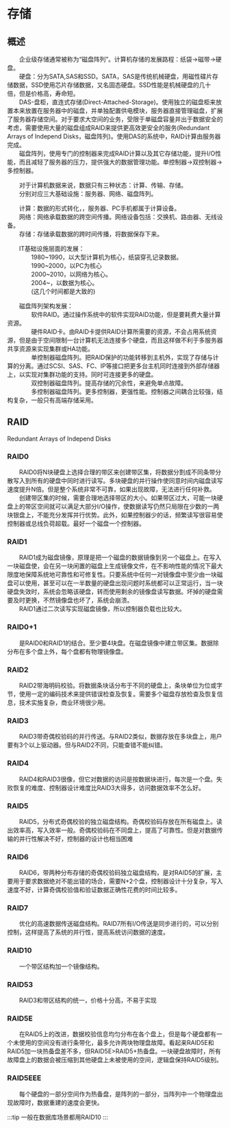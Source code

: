 # 存储

## 概述

&ensp;&ensp;&ensp;&ensp;企业级存储通常被称为“磁盘阵列”。计算机存储的发展路程：纸袋->磁带->硬盘。<br/>
&ensp;&ensp;&ensp;&ensp;硬盘：分为SATA,SAS和SSD。SATA，SAS是传统机械硬盘，用磁性碟片存储数据，SSD使用芯片存储数据，又名固态硬盘。SSD性能是机械硬盘的几十倍，但是价格高，寿命短。<br/>
&ensp;&ensp;&ensp;&ensp;DAS-盘柜，直连式存储(Direct-Attached-Storage)。使用独立的磁盘柜来放置本来放置在服务器中的磁盘，并单独配置供电模块，服务器直接管理磁盘，扩展了服务器存储空间。对于要求大空间的业务，受限于单磁盘容量并出于数据安全的考虑，需要使用大量的磁盘组成RAID来提供更高效更安全的服务(Redundant Arrays of Independ Disks，磁盘阵列)。使用DAS的系统中，RAID计算由服务器完成。<br/>
&ensp;&ensp;&ensp;&ensp;磁盘阵列，使用专门的控制器来完成RAID计算以及其它存储功能，提升I/O性能，而且减轻了服务器的压力，提供强大的数据管理功能。单控制器->双控制器->多控制器。

&ensp;&ensp;&ensp;&ensp;对于计算机数据来说，数据只有三种状态：计算、传输、存储。<br/>
&ensp;&ensp;&ensp;&ensp;分别对应三大基础设施：服务器、网络、磁盘阵列。

&ensp;&ensp;&ensp;&ensp;计算：数据的形式转化，，服务器、PC手机都属于计算设备。<br/>
&ensp;&ensp;&ensp;&ensp;网络：网络承载数据的跨空间传播。网络设备包括：交换机、路由器、无线设备。<br/>
&ensp;&ensp;&ensp;&ensp;存储：存储承载数据的跨时间传播，将数据保存下来。

&ensp;&ensp;&ensp;&ensp;IT基础设施层面的发展：<br/>
&ensp;&ensp;&ensp;&ensp;&ensp;&ensp;&ensp;&ensp;1980~1990，以大型计算机为核心，纸袋穿孔记录数据。<br/>
&ensp;&ensp;&ensp;&ensp;&ensp;&ensp;&ensp;&ensp;1990~2000，以PC为核心<br/>
&ensp;&ensp;&ensp;&ensp;&ensp;&ensp;&ensp;&ensp;2000~2010，以网络为核心。<br/>
&ensp;&ensp;&ensp;&ensp;&ensp;&ensp;&ensp;&ensp;2004~，以数据为核心。<br/>
&ensp;&ensp;&ensp;&ensp;&ensp;&ensp;&ensp;&ensp;(这几个时间都是大致的)<br/>

&ensp;&ensp;&ensp;&ensp;磁盘阵列架构发展：<br/>
&ensp;&ensp;&ensp;&ensp;&ensp;&ensp;&ensp;&ensp;软件RAID。通过操作系统中的软件实现RAID功能，但是要耗费大量计算资源。<br/>
&ensp;&ensp;&ensp;&ensp;&ensp;&ensp;&ensp;&ensp;硬件RAID卡。由RAID卡提供RAID计算所需要的资源，不会占用系统资源，但是由于空间限制一台计算机无法连接多个硬盘，而且这样做不利于多服务器共享资源来实现集群或HA功能。<br/>
&ensp;&ensp;&ensp;&ensp;&ensp;&ensp;&ensp;&ensp;单控制器磁盘阵列。把RAID保护的功能转移到主机外，实现了存储与计算的分离。通过SCSI、SAS、FC、IP等接口把更多台主机同时连接到外部存储器上，以实现对集群功能的支持。同时可连接更多的硬盘。<br/>
&ensp;&ensp;&ensp;&ensp;&ensp;&ensp;&ensp;&ensp;双控制器磁盘阵列。提高存储的冗余性，来避免单点故障。<br/>
&ensp;&ensp;&ensp;&ensp;&ensp;&ensp;&ensp;&ensp;多控制器磁盘阵列。更多控制器，更强性能。控制器之间耦合比较强，结构复杂，一般只有高端存储采用。<br/>

## RAID
Redundant Arrays of Independ Disks
### RAID0
&ensp;&ensp;&ensp;&ensp;RAID0将N块硬盘上选择合理的带区来创建带区集，将数据分割成不同条带分散写入到所有的硬盘中同时进行读写。多块硬盘的并行操作使同意时间内磁盘读写速度提升N倍。但是整个系统非常不可靠，如果出现故障，无法进行任何补救。<br/>
&ensp;&ensp;&ensp;&ensp;创建带区集的时候，需要合理地选择带区的大小。如果带区过大，可能一块硬盘上的带区空间就可以满足大部分I/O操作，使数据读写仍然只局限在少数的一两块银盘上，不能充分发挥并行优势。此外，如果控制器少的话，频繁读写很容易使控制器或总线负荷超载。最好一个磁盘一个控制器。

### RAID1
&ensp;&ensp;&ensp;&ensp;RAID1成为磁盘镜像，原理是把一个磁盘的数据镜像到另一个磁盘上。在写入一块磁盘使，会在另一块闲置的磁盘上生成镜像文件，在不影响性能的情况下最大限度地保障系统地可靠性和可修复性。只要系统中任何一对镜像盘中至少由一块磁盘可以使用，甚至可以在一半数量的硬盘出现问题时系统都可以正常运行，当一块硬盘失效时，系统会忽略该硬盘，转而使用剩余的镜像盘读写数据。坏掉的硬盘需要及时更换，不然镜像盘也坏了，系统会崩溃。<br/>
&ensp;&ensp;&ensp;&ensp;RAID1通过二次读写实现磁盘镜像，所以控制器负载也比较大。

### RAID0+1
&ensp;&ensp;&ensp;&ensp;是RAID0和RAID1的结合。至少要4块盘。在磁盘镜像中建立带区集。数据除分布在多个盘上外，每个盘都有物理镜像盘。

### RAID2
&ensp;&ensp;&ensp;&ensp;RAID2带海明码校验。将数据条块话分布于不同的硬盘上，条块单位为位或字节，使用一定的编码技术来提供错误检查及恢复。需要多个磁盘存放检查及恢复信息，技术实施复杂，商业环境很少用。

### RAID3
&ensp;&ensp;&ensp;&ensp;RAID3带奇偶校验码的并行传送。与RAID2类似，数据存放在多块盘上，用户要有3个以上驱动器。但与RAID2不同，只能查错不能纠错。

### RAID4
&ensp;&ensp;&ensp;&ensp;RAID4和RAID3很像，但它对数据的访问是按数据块进行，每次是一个盘。失败恢复的难度、控制器设计难度比RAID3大得多，访问数据效率不怎么好。

### RAID5
&ensp;&ensp;&ensp;&ensp;RAID5，分布式奇偶校验的独立磁盘结构。奇偶校验码存放在所有磁盘上。读出效率高，写入效率一般。奇偶校验码在不同盘上，提高了可靠性。但是对数据传输的并行性解决不好，控制器的设计也相当困难

### RAID6
&ensp;&ensp;&ensp;&ensp;RAID6，带两种分布存储的奇偶校验码独立磁盘结构，是对RAID5的扩展，主要用于要求数据绝对不能出错的场合，需要N+2个盘，控制器设计十分复杂，写入速度不好，计算奇偶校验值和验证数据正确性花费的时间比较多。

### RAID7
&ensp;&ensp;&ensp;&ensp;优化的高速数据传送磁盘结构。RAID7所有I/O传送是同步进行的，可以分别控制，这样提高了系统的并行性，提高系统访问数据的速度。

### RAID10
&ensp;&ensp;&ensp;&ensp;一个带区结构加一个镜像结构。

### RAID53
&ensp;&ensp;&ensp;&ensp;RAID3和带区结构的统一，价格十分高，不易于实现

### RAID5E
&ensp;&ensp;&ensp;&ensp;在RAID5上的改进，数据校验信息均匀分布在各个盘上，但是每个硬盘都有一个未使用的空间没有进行条带化，最多允许两块物理盘故障。看起来RAID5E和RAID5加一块热备盘差不多，但RAID5E>RAID5+热备盘。一块硬盘故障时，所有故障盘上的数据会被压缩到其他硬盘上未被使用的空间，逻辑盘保持RAID5级别。

### RAID5EEE
&ensp;&ensp;&ensp;&ensp;每个硬盘的一部分空间作为热备盘，是阵列的一部分，当阵列中一个物理盘出现故障时，数据重建的速度会更快。

:::tip
一般在数据库场景都用RAID10
:::
